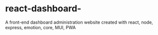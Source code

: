 # react-dashboard-
A front-end dashboard administration website created with react, node, express, emotion, core, MUI, PWA
